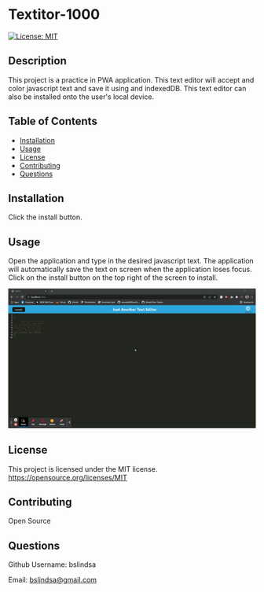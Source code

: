 # Textitor-1000
  
[![License: MIT](https://img.shields.io/badge/License-MIT-yellow.svg)](https://opensource.org/licenses/MIT)

## Description

This project is a practice in PWA application. This text editor will accept and color javascript text and save it using and  indexedDB. This text editor can also be installed onto the user's local device.

## Table of Contents
* [Installation](#installation)
* [Usage](#usage)
* [License](#license)
* [Contributing](#contributing)
* [Questions](#questions)
   
<a name="installation"></a>
## Installation

Click the install button.

<a name="usage"></a>
## Usage

Open the application and type in the desired javascript text. The application will automatically save the text on screen when the application loses focus. Click on the install button on the top right of the screen to install.

![This text editor is an installable application that allows the user to enter javascript text with formatted colors.](./client/src/images/textitor-1000.gif)



<a name="license"></a>
## License

This project is licensed under the MIT license.
https://opensource.org/licenses/MIT

<a name="contributing"></a>
## Contributing

Open Source

<a name="questions"></a>
## Questions

Github Username: bslindsa 

Email: bslindsa@gmail.com

